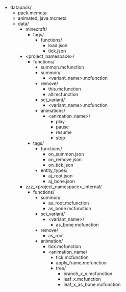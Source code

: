 
- datapack/
    - pack.mcmeta
    - animated_java.mcmeta
    - data/
        - minecraft/
            - tags/
                - functions/
                    - load.json
                    - tick.json
        - <project_namespace>/
            - functions/
                - summon.mcfunction
                - summon/
                    - <variant_name>.mcfunction
                - remove/
                    - this.mcfunction
                    - all.mcfunction
                - set_variant/
                    - <variant_name>.mcfunction
                - animations/
                    - <animation_name>/
                        - play
                        - pause
                        - resume
                        - stop
            - tags/
                - functions/
                    - on_summon.json
                    - on_remove.json
                    - on_tick.json
                - entity_types/
                    - aj_root.json
                    - aj_bone.json
        - zzz_<project_namespace>_internal/
            - functions/
                - summon/
                    - as_root.mcfunction
                    - as_bone.mcfunction
                - set_variant/
                    - <variant_name>/
                        - as_bone.mcfunction
                - remove/
                    - as_root
                - animation/
                    - tick.mcfunction
                    - <animation_name/
                        - tick.mcfunction
                        - apply_frame.mcfunction
                        - tree/
                            - branch_x_x.mcfunction
                            - leaf_x.mcfunction
                            - leaf_x_as_bone.mcfunction
